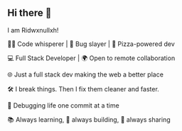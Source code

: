 ## Hi there 👋

I am Ridwxnullxh!

🧙‍♂️ Code whisperer | 🐞 Bug slayer | 🍕 Pizza-powered dev

💻 Full Stack Developer | 🌍 Open to remote collaboration

🌐 Just a full stack dev making the web a better place

🛠️ I break things. Then I fix them cleaner and faster.

🐛 Debugging life one commit at a time

📚 Always learning, 🧱 always building, 🔄 always sharing
